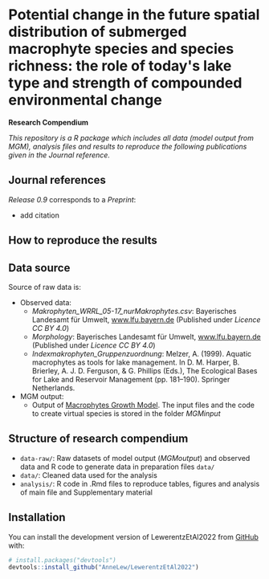 
# Potential change in the future spatial distribution of submerged macrophyte species and species richness: the role of today's lake type and strength of compounded environmental change

**Research Compendium**

<!-- badges: start -->
<!-- badges: end -->

*This repository is a R package which includes all data (model output from MGM), analysis files and results to reproduce the following publications given in the Journal reference.*


## Journal references

*Release 0.9* corresponds to a *Preprint*:

- add citation


## How to reproduce the results


## Data source

Source of raw data is: 

- Observed data: 
  - *Makrophyten_WRRL_05-17_nurMakrophytes.csv*:  Bayerisches Landesamt für Umwelt, www.lfu.bayern.de (Published under *Licence CC BY 4.0*)
  - *Morphology*: Bayerisches Landesamt für Umwelt, www.lfu.bayern.de (Published under *Licence CC BY 4.0*)
  - *Indexmakrophyten_Gruppenzuordnung*: Melzer, A. (1999). Aquatic macrophytes as tools for lake management. In D. M. Harper, B. Brierley, A. J. D. Ferguson, & G. Phillips (Eds.), The Ecological Bases for Lake and Reservoir Management (pp. 181–190). Springer Netherlands.
- MGM output: 
  - Output of [Macrophytes Growth Model](https://github.com/AnneLew/MGM). The input files and the code to create virtual species is stored in the folder *MGMinput*





## Structure of research compendium

-   `data-raw/`: Raw datasets of model output (*MGMoutput*) and observed data and R code to generate data in preparation files `data/`
-   `data/`: Cleaned data used for the analysis
-   `analysis/`: R code in .Rmd files to reproduce tables, figures and analysis of main file and Supplementary material






## Installation

You can install the development version of LewerentzEtAl2022 from [GitHub](https://github.com/) with:

``` r
# install.packages("devtools")
devtools::install_github("AnneLew/LewerentzEtAl2022")
```


